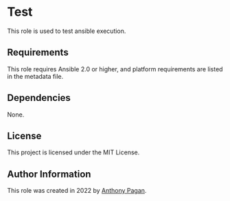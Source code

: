 # Test

This role is used to test ansible execution.

## Requirements

This role requires Ansible 2.0 or higher, and platform requirements are listed in the metadata file.

## Dependencies

None.

## License

This project is licensed under the MIT License.

## Author Information

This role was created in 2022 by [Anthony Pagan](https://github.com/get-tony).

